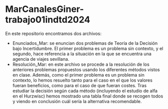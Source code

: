 # MarCanalesGiner-trabajo01indtd2024
En este repositorio encontramos dos archivos:
- Enunciados_Mar: se enuncian dos problemas de Teoría de la Decisión bajo Incertidumbre. El primer problema es un problema sin contexto, y el segundo,
  hace referencia a la situación en la que se encuentra una agencia de viajes sevillana.
- Resolución_Mar: en este archivo se procede a la resolución de los anteriores problemas propuestos usando los diferentes métodos vistos en clase.
  Además, como el primer problema es un problema sin contexto, lo hemos resuelto tanto para el caso en el que los valores fueran beneficios, como para el caso de que     fueran costes. Tras estudiar la decisión según cada método (incluyendo el estudio de alfa en el Hurzwisc) hemos mostrado una tabla final donde se recogen todos y       viendo en conclusión cuál sería la alternativa recomendable.
